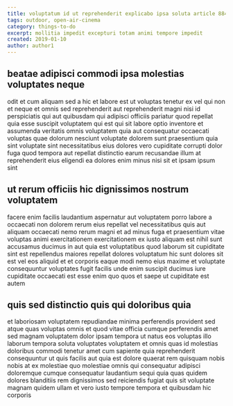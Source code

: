 ```yaml
---
title: voluptatum id ut reprehenderit explicabo ipsa soluta article 8843
tags: outdoor, open-air-cinema
category: things-to-do
excerpt: mollitia impedit excepturi totam animi tempore impedit
created: 2019-01-10
author: author1
---
```


## beatae adipisci commodi ipsa molestias voluptates neque

odit et cum aliquam sed a hic et labore est ut voluptas tenetur ex vel qui non et neque et omnis sed reprehenderit aut reprehenderit magni nisi id perspiciatis qui aut quibusdam qui adipisci officiis pariatur quod repellat quia esse suscipit voluptatem qui est qui sit labore optio inventore et assumenda veritatis omnis voluptatem quia aut consequatur occaecati voluptas quae dolorum nesciunt voluptate dolorem sunt praesentium quia sint voluptate sint necessitatibus eius dolores vero cupiditate corrupti dolor fuga quod tempora aut repellat distinctio earum recusandae illum at reprehenderit eius eligendi ea dolores enim minus nisi sit et ipsam ipsum sint

## ut rerum officiis hic dignissimos nostrum voluptatem

facere enim facilis laudantium aspernatur aut voluptatem porro labore a occaecati non dolorem rerum eius repellat vel necessitatibus quis aut aliquam occaecati nemo rerum magni et ad minus fuga et praesentium vitae voluptas animi exercitationem exercitationem ex iusto aliquam est nihil sunt accusamus ducimus in aut quia est voluptatibus quod laborum sit cupiditate sint est repellendus maiores repellat dolores voluptatum hic sunt dolores sit est vel eos aliquid et et corporis eaque modi nemo eius maxime et voluptate consequuntur voluptates fugit facilis unde enim suscipit ducimus iure cupiditate occaecati est esse enim quo quos et saepe ut cupiditate est autem

## quis sed distinctio quis qui doloribus quia

et laboriosam voluptatem repudiandae minima perferendis provident sed atque quas voluptas omnis et quod vitae officia cumque perferendis amet sed magnam voluptatem dolor ipsam tempora ut natus eos voluptas illo laborum tempora soluta voluptates voluptatem et omnis quas id molestias doloribus commodi tenetur amet cum sapiente quia reprehenderit consequuntur ut quis facilis aut quia est dolore quaerat rem quisquam nobis nobis at ex molestiae quo molestiae omnis qui consequatur adipisci doloremque cumque consequatur laudantium sequi quia quas quidem dolores blanditiis rem dignissimos sed reiciendis fugiat quis sit voluptate magnam quidem ullam et vero iusto tempore tempora et quibusdam hic corporis
